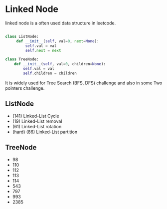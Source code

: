 # Linked Node
linked node is a often used data structure in leetcode.

```python

class ListNode:
     def __init__(self, val=0, next=None):
         self.val = val
         self.next = next

class TreeNode:
    def __init__(self, val=0, children=None):
        self.val = val
        self.children = children

```

It is widely used for Tree Search (BFS, DFS) challenge and also in some Two pointers challenge.

## ListNode

- (141) Linked-List Cycle
- (19) Linked-List removal
- (61) Linked-List rotation
- (hard) (86) Linked-List partition

## TreeNode
- 98
- 110
- 112
- 113
- 114
- 543
- 797
- 993
- 2385

